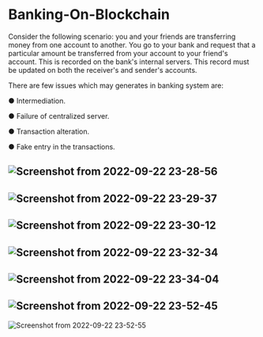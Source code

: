 # Banking-On-Blockchain
Consider the following scenario: you and your friends are transferring money from
one account to another. You go to your bank and request that a particular amount be
transferred from your account to your friend's account. This is recorded on the bank's
internal servers. This record must be updated on both the receiver's and sender's
accounts.

There are few issues which may generates in banking system are:

● Intermediation.

● Failure of centralized server.

● Transaction alteration.

● Fake entry in the transactions.

![Screenshot from 2022-09-22 23-28-56](https://user-images.githubusercontent.com/73174196/193814325-72f59ddb-009c-40de-b560-138ac8733659.png)
-------------------------------------
![Screenshot from 2022-09-22 23-29-37](https://user-images.githubusercontent.com/73174196/193814369-5bb11db1-21d1-455e-98ca-dc60228a580e.png)
--------------------------------------
![Screenshot from 2022-09-22 23-30-12](https://user-images.githubusercontent.com/73174196/193814414-8caed449-2cef-4d13-b371-cad91fcc71f4.png)
---------------------------------------
![Screenshot from 2022-09-22 23-32-34](https://user-images.githubusercontent.com/73174196/193814453-d04151db-70f2-49aa-a250-e26a7b73922c.png)
---------------------------------------
![Screenshot from 2022-09-22 23-34-04](https://user-images.githubusercontent.com/73174196/193814526-09263851-41ff-43c8-a564-af791ac41906.png)
---------------------------------------
![Screenshot from 2022-09-22 23-52-45](https://user-images.githubusercontent.com/73174196/193814785-dcec3a4a-8671-4c30-8cf8-8e1c6417c0dc.png)
---------------------------------------
![Screenshot from 2022-09-22 23-52-55](https://user-images.githubusercontent.com/73174196/193814856-b3ced953-8952-4418-9a5c-ce79b70a7a81.png)
